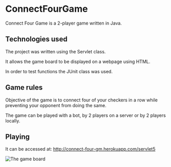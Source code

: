 # ConnectFourGame

Connect Four Game is a 2-player game written in Java.

## Technologies used

The project was written using the Servlet class.

It allows the game board to be displayed on a webpage using HTML.


In order to test functions the JUnit class was used.

## Game rules

Objective of the game is to connect four of your checkers in a row while preventing your opponent from doing the same.

The game can be played with a bot, by 2 players on a server or by 2 players locally.

## Playing

It can be accessed at:
http://connect-four-gm.herokuapp.com/servlet5

![The game board](https://user-images.githubusercontent.com/71210407/170267969-dfea623e-3586-4e40-8267-f9dcfa3d2280.PNG)
